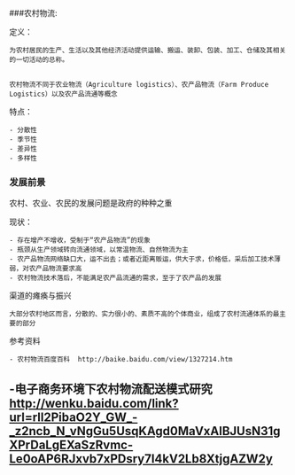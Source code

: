 
###农村物流:

定义：

	为农村居民的生产、生活以及其他经济活动提供运输、搬运、装卸、包装、加工、仓储及其相关的一切活动的总称。

	
	农村物流不同于农业物流（Agriculture logistics）、农产品物流（Farm Produce Logistics）以及农产品流通等概念


特点：

	- 分散性
	- 季节性
	- 差异性
	- 多样性

### 发展前景
 
农村、农业、农民的发展问题是政府的种种之重

现状：
	
	- 存在增产不增收，受制于“农产品物流”的现象
	- 瓶颈从生产领域转向流通领域，以常温物流、自然物流为主
	- 农产品物流网络缺口大，运不出去；或者近距离贩运，供大于求，价格低，采后加工技术薄弱，对农产品物流要求高
	- 农村物流技术落后，不能满足农产品流通的需求，至于了农产品的发展

渠道的瘫痪与振兴

	大部分农村地区而言，分散的、实力很小的、素质不高的个体商业，组成了农村流通体系的最主要的部分




参考资料

	- 农村物流百度百科  http://baike.baidu.com/view/1327214.htm

-电子商务环境下农村物流配送模式研究 http://wenku.baidu.com/link?url=rll2PibaO2Y_GW_-_z2ncb_N_vNgGu5UsqKAgd0MaVxAlBJUsN31gXPrDaLgEXaSzRvmc-Le0oAP6RJxvb7xPDsry7I4kV2Lb8XtjgAZW2y
- 
